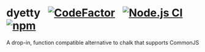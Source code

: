 # dyetty &nbsp; [![CodeFactor](https://www.codefactor.io/repository/github/tgpholly/dyetty/badge)](https://www.codefactor.io/repository/github/tgpholly/dyetty) &nbsp; [![Node.js CI](https://github.com/tgpholly/dyetty/actions/workflows/node.js.yml/badge.svg?branch=master)](https://github.com/tgpholly/dyetty/actions/workflows/node.js.yml) &nbsp; [![npm](https://img.shields.io/npm/v/dyetty)](https://www.npmjs.com/package/dyetty)
A drop-in, function compatible alternative to chalk that supports CommonJS
